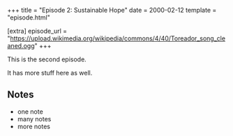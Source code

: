 +++
title = "Episode 2: Sustainable Hope"
date = 2000-02-12
template = "episode.html"

[extra]
episode_url = "https://upload.wikimedia.org/wikipedia/commons/4/40/Toreador_song_cleaned.ogg"
+++

This is the second episode.

<!-- more -->

It has more stuff here as well.

## Notes

* one note
* many notes
* more notes
